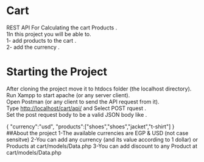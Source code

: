 # Cart
REST API For Calculating the cart Products .<br />
1In this project you will be able to.<br />
1- add products to the cart .<br />
2- add the currency .<br />

# Starting the Project

After cloning the project move it to htdocs folder (the localhost directory).<br />
Run Xampp to start apache (or any server client).<br />
Open Postman (or any client to send the API request from it). <br />
Type [http://localhost/cart/api/](http://localhost/cart/api/) and  Select POST rquest .<br />
Set the post request body to be a valid JSON body like .<br />

{
    "currency":"usd",
    "products":["shoes","shoes","jacket","t-shirt"]
}
<br />
##About the project
1-The available currencies are EGP & USD (not case sensitve)
2-You can add any currency (and its value according to 1 dollar) or Products at cart/models/Data.php
3-You can add discount to any Product at cart/models/Data.php